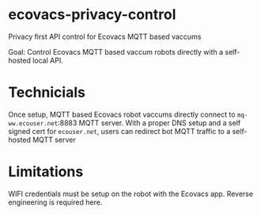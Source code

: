 # ecovacs-privacy-control
Privacy first API control for Ecovacs MQTT based vaccums

Goal: Control Ecovacs MQTT based vaccum robots directly with a self-hosted local API. 

# Technicials

Once setup, MQTT based Ecovacs robot vaccums directly connect to `mq-ww.ecouser.net`:8883 MQTT server. With a proper DNS setup and a self signed cert for `ecouser.net`, users can redirect bot MQTT traffic to a self-hosted MQTT server

# Limitations

WIFI credentials must be setup on the robot with the Ecovacs app. Reverse engineering is required here.